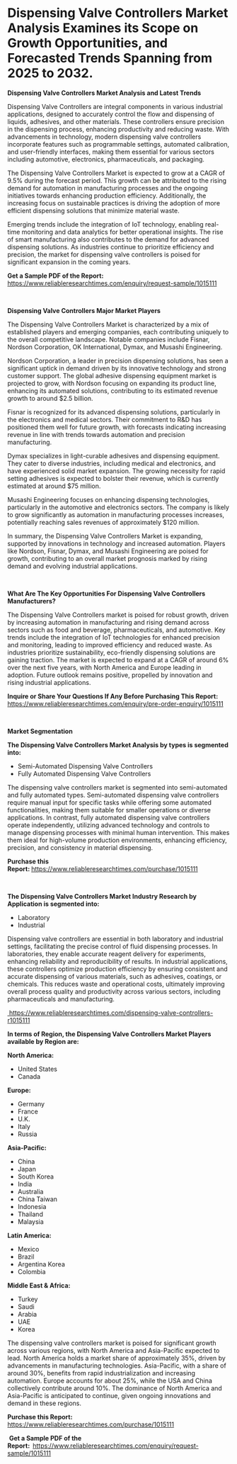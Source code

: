 <p><h1>Dispensing Valve Controllers Market Analysis Examines its Scope on Growth Opportunities, and Forecasted Trends Spanning from 2025 to 2032.</h1></p><p><strong>Dispensing Valve Controllers Market Analysis and Latest Trends</strong></p>
<p><p>Dispensing Valve Controllers are integral components in various industrial applications, designed to accurately control the flow and dispensing of liquids, adhesives, and other materials. These controllers ensure precision in the dispensing process, enhancing productivity and reducing waste. With advancements in technology, modern dispensing valve controllers incorporate features such as programmable settings, automated calibration, and user-friendly interfaces, making them essential for various sectors including automotive, electronics, pharmaceuticals, and packaging.</p><p>The Dispensing Valve Controllers Market is expected to grow at a CAGR of 9.5% during the forecast period. This growth can be attributed to the rising demand for automation in manufacturing processes and the ongoing initiatives towards enhancing production efficiency. Additionally, the increasing focus on sustainable practices is driving the adoption of more efficient dispensing solutions that minimize material waste. </p><p>Emerging trends include the integration of IoT technology, enabling real-time monitoring and data analytics for better operational insights. The rise of smart manufacturing also contributes to the demand for advanced dispensing solutions. As industries continue to prioritize efficiency and precision, the market for dispensing valve controllers is poised for significant expansion in the coming years.</p></p>
<p><strong>Get a Sample PDF of the Report:&nbsp;</strong> <a href="https://www.reliableresearchtimes.com/enquiry/request-sample/1015111?utm_campaign=2646&utm_medium=2&utm_source=Github&utm_content=ia&utm_term=17042025&utm_id=dispensing-valve-controllers">https://www.reliableresearchtimes.com/enquiry/request-sample/1015111</a></p>
<p>&nbsp;</p>
<p><strong>Dispensing Valve Controllers Major Market Players</strong></p>
<p><p>The Dispensing Valve Controllers Market is characterized by a mix of established players and emerging companies, each contributing uniquely to the overall competitive landscape. Notable companies include Fisnar, Nordson Corporation, OK International, Dymax, and Musashi Engineering.</p><p>Nordson Corporation, a leader in precision dispensing solutions, has seen a significant uptick in demand driven by its innovative technology and strong customer support. The global adhesive dispensing equipment market is projected to grow, with Nordson focusing on expanding its product line, enhancing its automated solutions, contributing to its estimated revenue growth to around $2.5 billion.</p><p>Fisnar is recognized for its advanced dispensing solutions, particularly in the electronics and medical sectors. Their commitment to R&D has positioned them well for future growth, with forecasts indicating increasing revenue in line with trends towards automation and precision manufacturing.</p><p>Dymax specializes in light-curable adhesives and dispensing equipment. They cater to diverse industries, including medical and electronics, and have experienced solid market expansion. The growing necessity for rapid setting adhesives is expected to bolster their revenue, which is currently estimated at around $75 million.</p><p>Musashi Engineering focuses on enhancing dispensing technologies, particularly in the automotive and electronics sectors. The company is likely to grow significantly as automation in manufacturing processes increases, potentially reaching sales revenues of approximately $120 million.</p><p>In summary, the Dispensing Valve Controllers Market is expanding, supported by innovations in technology and increased automation. Players like Nordson, Fisnar, Dymax, and Musashi Engineering are poised for growth, contributing to an overall market prognosis marked by rising demand and evolving industrial applications.</p></p>
<p>&nbsp;</p>
<p><strong>What Are The Key Opportunities For Dispensing Valve Controllers Manufacturers?</strong></p>
<p><p>The Dispensing Valve Controllers market is poised for robust growth, driven by increasing automation in manufacturing and rising demand across sectors such as food and beverage, pharmaceuticals, and automotive. Key trends include the integration of IoT technologies for enhanced precision and monitoring, leading to improved efficiency and reduced waste. As industries prioritize sustainability, eco-friendly dispensing solutions are gaining traction. The market is expected to expand at a CAGR of around 6% over the next five years, with North America and Europe leading in adoption. Future outlook remains positive, propelled by innovation and rising industrial applications.</p></p>
<p><strong>Inquire or Share Your Questions If Any Before Purchasing This Report:</strong> <a href="https://www.reliableresearchtimes.com/enquiry/pre-order-enquiry/1015111?utm_campaign=2646&utm_medium=2&utm_source=Github&utm_content=ia&utm_term=17042025&utm_id=dispensing-valve-controllers">https://www.reliableresearchtimes.com/enquiry/pre-order-enquiry/1015111</a></p>
<p>&nbsp;</p>
<p><strong>Market Segmentation</strong></p>
<p><strong>The Dispensing Valve Controllers Market Analysis by types is segmented into:</strong></p>
<p><ul><li>Semi-Automated Dispensing Valve Controllers</li><li>Fully Automated Dispensing Valve Controllers</li></ul></p>
<p><p>The dispensing valve controllers market is segmented into semi-automated and fully automated types. Semi-automated dispensing valve controllers require manual input for specific tasks while offering some automated functionalities, making them suitable for smaller operations or diverse applications. In contrast, fully automated dispensing valve controllers operate independently, utilizing advanced technology and controls to manage dispensing processes with minimal human intervention. This makes them ideal for high-volume production environments, enhancing efficiency, precision, and consistency in material dispensing.</p></p>
<p><strong>Purchase this Report:&nbsp;</strong><a href="https://www.reliableresearchtimes.com/purchase/1015111?utm_campaign=2646&utm_medium=2&utm_source=Github&utm_content=ia&utm_term=17042025&utm_id=dispensing-valve-controllers">https://www.reliableresearchtimes.com/purchase/1015111</a></p>
<p>&nbsp;</p>
<p><strong>The Dispensing Valve Controllers Market Industry Research by Application is segmented into:</strong></p>
<p><ul><li>Laboratory</li><li>Industrial</li></ul></p>
<p><p>Dispensing valve controllers are essential in both laboratory and industrial settings, facilitating the precise control of fluid dispensing processes. In laboratories, they enable accurate reagent delivery for experiments, enhancing reliability and reproducibility of results. In industrial applications, these controllers optimize production efficiency by ensuring consistent and accurate dispensing of various materials, such as adhesives, coatings, or chemicals. This reduces waste and operational costs, ultimately improving overall process quality and productivity across various sectors, including pharmaceuticals and manufacturing.</p></p>
<p><a href="https://www.reliableresearchtimes.com/dispensing-valve-controllers-r1015111?utm_campaign=2646&utm_medium=2&utm_source=Github&utm_content=ia&utm_term=17042025&utm_id=dispensing-valve-controllers">&nbsp;https://www.reliableresearchtimes.com/dispensing-valve-controllers-r1015111</a></p>
<p><strong>In terms of Region, the Dispensing Valve Controllers Market Players available by Region are:</strong></p>
<p>
    <p> <strong> North America: </strong>
        <ul>
            <li>United States</li>
            <li>Canada</li>
        </ul>
        </p> 
    <p> <strong> Europe: </strong>
        <ul>
            <li>Germany</li>
            <li>France</li>
            <li>U.K.</li>
            <li>Italy</li>
            <li>Russia</li>
        </ul>
        </p> 
    <p> <strong> Asia-Pacific: </strong>
        <ul>
            <li>China</li>
            <li>Japan</li>
            <li>South Korea</li>
            <li>India</li>
            <li>Australia</li>
            <li>China Taiwan</li>
            <li>Indonesia</li>
            <li>Thailand</li>
            <li>Malaysia</li>
        </ul>
        </p> 
    <p> <strong> Latin America: </strong>
        <ul>
            <li>Mexico</li>
            <li>Brazil</li>
            <li>Argentina Korea</li>
            <li>Colombia</li>
        </ul>
        </p> 
    <p> <strong> Middle East & Africa: </strong>
        <ul>
            <li>Turkey</li>
            <li>Saudi</li>
            <li>Arabia</li>
            <li>UAE</li>
            <li>Korea</li>
        </ul>
    </p>
    </p>
<p><p>The dispensing valve controllers market is poised for significant growth across various regions, with North America and Asia-Pacific expected to lead. North America holds a market share of approximately 35%, driven by advancements in manufacturing technologies. Asia-Pacific, with a share of around 30%, benefits from rapid industrialization and increasing automation. Europe accounts for about 25%, while the USA and China collectively contribute around 10%. The dominance of North America and Asia-Pacific is anticipated to continue, given ongoing innovations and demand in these regions.</p></p>
<p><strong>Purchase this Report: </strong><a href="https://www.reliableresearchtimes.com/purchase/1015111?utm_campaign=2646&utm_medium=2&utm_source=Github&utm_content=ia&utm_term=17042025&utm_id=dispensing-valve-controllers">https://www.reliableresearchtimes.com/purchase/1015111</a></p>
<p>&nbsp;<strong>Get a Sample PDF of the Report:&nbsp;&nbsp;</strong><a href="https://www.reliableresearchtimes.com/enquiry/request-sample/1015111?utm_campaign=2646&utm_medium=2&utm_source=Github&utm_content=ia&utm_term=17042025&utm_id=dispensing-valve-controllers">https://www.reliableresearchtimes.com/enquiry/request-sample/1015111</a></p>
<p><strong></strong></p>
<p><p></p><p></p><p></p></p>